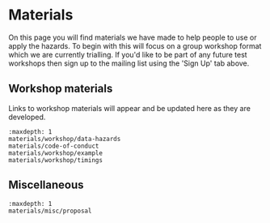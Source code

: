 # Materials

On this page you will find materials we have made to help people to use or apply the hazards. 
To begin with this will focus on a group workshop format which we are currently trialling.
If you'd like to be part of any future test workshops then sign up to the mailing list using the 'Sign Up' tab above.

## Workshop materials

Links to workshop materials will appear and be updated here as they are developed.

```{toctree}
:maxdepth: 1
materials/workshop/data-hazards
materials/code-of-conduct
materials/workshop/example
materials/workshop/timings
```

<!--
materials/workshop/individual-exercise
materials/workshop/group-exercise
materials/workshop/wrap-up
-->

## Miscellaneous

```{toctree}
:maxdepth: 1
materials/misc/proposal
```
